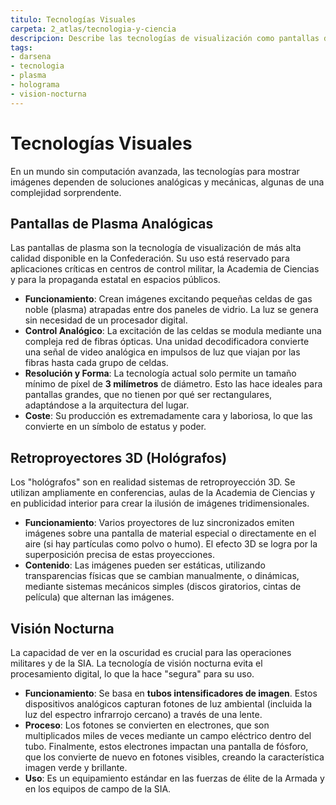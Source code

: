 ```yaml
---
titulo: Tecnologías Visuales
carpeta: 2_atlas/tecnologia-y-ciencia
descripcion: Describe las tecnologías de visualización como pantallas de plasma, holoproyectores y visión nocturna.
tags:
- darsena
- tecnologia
- plasma
- holograma
- vision-nocturna
---
```


# Tecnologías Visuales

En un mundo sin computación avanzada, las tecnologías para mostrar imágenes dependen de soluciones analógicas y mecánicas, algunas de una complejidad sorprendente.

## Pantallas de Plasma Analógicas

Las pantallas de plasma son la tecnología de visualización de más alta calidad disponible en la Confederación. Su uso está reservado para aplicaciones críticas en centros de control militar, la Academia de Ciencias y para la propaganda estatal en espacios públicos.

-   **Funcionamiento**: Crean imágenes excitando pequeñas celdas de gas noble (plasma) atrapadas entre dos paneles de vidrio. La luz se genera sin necesidad de un procesador digital.
-   **Control Analógico**: La excitación de las celdas se modula mediante una compleja red de fibras ópticas. Una unidad decodificadora convierte una señal de video analógica en impulsos de luz que viajan por las fibras hasta cada grupo de celdas.
-   **Resolución y Forma**: La tecnología actual solo permite un tamaño mínimo de píxel de **3 milímetros** de diámetro. Esto las hace ideales para pantallas grandes, que no tienen por qué ser rectangulares, adaptándose a la arquitectura del lugar.
-   **Coste**: Su producción es extremadamente cara y laboriosa, lo que las convierte en un símbolo de estatus y poder.

## Retroproyectores 3D (Hológrafos)

Los "hológrafos" son en realidad sistemas de retroproyección 3D. Se utilizan ampliamente en conferencias, aulas de la Academia de Ciencias y en publicidad interior para crear la ilusión de imágenes tridimensionales.

-   **Funcionamiento**: Varios proyectores de luz sincronizados emiten imágenes sobre una pantalla de material especial o directamente en el aire (si hay partículas como polvo o humo). El efecto 3D se logra por la superposición precisa de estas proyecciones.
-   **Contenido**: Las imágenes pueden ser estáticas, utilizando transparencias físicas que se cambian manualmente, o dinámicas, mediante sistemas mecánicos simples (discos giratorios, cintas de película) que alternan las imágenes.

## Visión Nocturna

La capacidad de ver en la oscuridad es crucial para las operaciones militares y de la SIA. La tecnología de visión nocturna evita el procesamiento digital, lo que la hace "segura" para su uso.

-   **Funcionamiento**: Se basa en **tubos intensificadores de imagen**. Estos dispositivos analógicos capturan fotones de luz ambiental (incluida la luz del espectro infrarrojo cercano) a través de una lente.
-   **Proceso**: Los fotones se convierten en electrones, que son multiplicados miles de veces mediante un campo eléctrico dentro del tubo. Finalmente, estos electrones impactan una pantalla de fósforo, que los convierte de nuevo en fotones visibles, creando la característica imagen verde y brillante.
-   **Uso**: Es un equipamiento estándar en las fuerzas de élite de la Armada y en los equipos de campo de la SIA. 